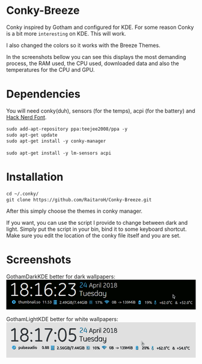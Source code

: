 # Conky-Breeze
Conky inspired by Gotham and configured for KDE. For some reason Conky is a bit more `interesting` on KDE. This will work.

I also changed the colors so it works with the Breeze Themes.

In the screenshots bellow you can see this displays the most demanding process, the RAM used, the CPU used, downloaded data and also the temperatures for the CPU and GPU.

# Dependencies
You will need conky(duh), sensors (for the temps), acpi (for the battery) and [Hack Nerd Font](https://github.com/ryanoasis/nerd-fonts/tree/master/patched-fonts/Hack).

```
sudo add-apt-repository ppa:teejee2008/ppa -y
sudo apt-get update
sudo apt-get install -y conky-manager

sudo apt-get install -y lm-sensors acpi 
```

# Installation
```
cd ~/.conky/
git clone https://github.com/RaitaroH/Conky-Breeze.git
```
After this simply choose the themes in conky manager.

If you want, you can use the script I provide to change between dark and light. Simply put the script in your bin, bind it to some keyboard shortcut. Make sure you edit the location of the conky file itself and you are set.

# Screenshots
GothamDarkKDE better for dark wallpapers:
![alt-tag](https://raw.githubusercontent.com/RaitaroH/Conky-Breeze/master/GothamKDE/GothamDarkKDE.png)

GothamLightKDE better for white wallpapers:
![alt-tag](https://raw.githubusercontent.com/RaitaroH/Conky-Breeze/master/GothamKDE/GothamLightKDE.png)
